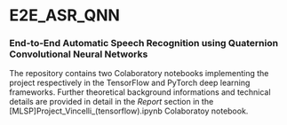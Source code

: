 # E2E_ASR_QNN

### End-to-End Automatic Speech Recognition using Quaternion Convolutional Neural Networks
The repository contains two Colaboratory notebooks implementing the project respectively in the TensorFlow and PyTorch deep learning frameworks.
Further theoretical background informations and technical details are provided in detail in the *Report* section in the [MLSP]Project_Vincelli_(tensorflow).ipynb Colaboratoy notebook.
